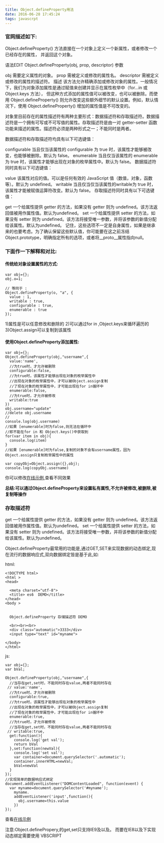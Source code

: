 ```yaml
---
title: Object.defineProperty用法
date: 2016-06-28 17:45:24
tags: javascrpt
---
```


### 官网描述如下:
Object.defineProperty() 方法直接在一个对象上定义一个新属性，或者修改一个已经存在的属性， 并返回这个对象。

语法EDIT
Object.defineProperty(obj, prop, descriptor)
参数

obj
需要定义属性的对象。
prop
需被定义或修改的属性名。
descriptor
需被定义或修改的属性的描述符。
描述
该方法允许精确添加或修改对象的属性。一般情况下，我们为对象添加属性是通过赋值来创建并显示在属性枚举中（for...in 或 Object.keys 方法）， 但这种方式添加的属性值可以被改变，也可以被删除。而使用 Object.defineProperty() 则允许改变这些额外细节的默认设置。例如，默认情况下，使用  Object.defineProperty() 增加的属性值是不可改变的。

对象里目前存在的属性描述符有两种主要形式：数据描述符和存取描述符。数据描述符是一个拥有可写或不可写值的属性。存取描述符是由一对 getter-setter 函数功能来描述的属性。描述符必须是两种形式之一；不能同时是两者。

数据描述符和存取描述符均具有以下可选键值：

configurable
当且仅当该属性的 configurable 为 true 时，该属性才能够被改变，也能够被删除。默认为 false。
enumerable
当且仅当该属性的 enumerable 为 true 时，该属性才能够出现在对象的枚举属性中。默认为 false。
数据描述符同时具有以下可选键值：

value
该属性对应的值。可以是任何有效的 JavaScript 值（数值，对象，函数等）。默认为 undefined。
writable
当且仅当仅当该属性的writable为 true 时，该属性才能被赋值运算符改变。默认为 false。
存取描述符同时具有以下可选键值：

get
一个给属性提供 getter 的方法，如果没有 getter 则为 undefined。该方法返回值被用作属性值。默认为undefined。
set
一个给属性提供 setter 的方法，如果没有 setter 则为 undefined。该方法将接受唯一参数，并将该参数的新值分配给该属性。默认为undefined。
记住，这些选项不一定是自身属性，如果是继承来的也要考虑。为了确认保留这些默认值，你可能要在这之前冻结Object.prototype，明确指定所有的选项，或者将__proto__属性指向null。



### 下面作一下解释和对比:

#### 传统给对象设置属性的方式:

    var obj={};
    obj.o=1;

    // 等同于 :
    Object.defineProperty(o, "a", {
      value : 1,
      writable : true,
      configurable : true,
      enumerable : true
    });


1)属性是可以任意修改和删除的
2)可以通过for in ,Object.keys来循环遍历的
3)Object.assign可以复制到该属性


#### 使用Object.defineProperty添加属性:

    var obj={};
    Object.defineProperty(obj,"username",{
      value:'name',
      //为true时，才允许被删除
      configurable:false,
      //为true时，该属性才能够出现在对象的枚举属性中
      //出现在对象的枚举属性中，才可以被Object.assign复制
      //了现在对象的枚举属性中，才可能出现在for in循环中
      enumerable:false,
      //为true时，才允许被修改
      writable:true
    })
    obj.username="update"
    //delete obj.username
    //
    console.log(obj.username)
    //如果 [enumerable]时为false,则无法在循环中
    //即不能在for in 和 Object.keys()中获取到
    for(var item in obj){
      console.log(item)
    }
    //如果 [enumerable]时为false,复制的对象不会有username属性，因为 Object.assign只复制枚举属性中的属性
    
    var copyObj=Object.assign({},obj);
    console.log(copyObj.username)


你可以修改<a class="jsbin-embed" href="http://jsbin.com/yaduxa/embed?html,js,console,output">在线示例</a>,查看不同效果

 
 
**总结:可以通过Object.defineProperty来设置私有属性,不允许被修改,被删除,被复制等操作**

### 存取描述符

get
一个给属性提供 getter 的方法，如果没有 getter 则为 undefined。该方法返回值被用作属性值。默认为undefined。
set
一个给属性提供 setter 的方法，如果没有 setter 则为 undefined。该方法将接受唯一参数，并将该参数的新值分配给该属性。默认为undefined。

Object.defineProperty最常用的功能是,通过GET,SET来实现数据的动态绑定,现在流行的数据响应式,双向数据绑定皆是基于此,如:

html:

    <!DOCTYPE html>
    <html >
    <head>

      <meta charset="utf-8">
      <title> es6  DEMO</title>
    </head>
    <body >


      Object.defineProperty 存储描述符 DEMO

      <br><br><br>
      <div class="automatic">3333</div>
      <input type="text" id="myname">

    </body>
    </html>


js:

    var obj={};
    var bVal;

    Object.defineProperty(obj,"username",{
      //当存在get,set时，不能同时存在value,两者不能同时存在
     // value:'name',
      //为true时，才允许被删除
      configurable:true,
      //为true时，该属性才能够出现在对象的枚举属性中
      //出现在对象的枚举属性中，才可以被Object.assign复制
      //了现在对象的枚举属性中，才可能出现在for in循环中
      enumerable:true,
      //为true时，才允许被修改
      //当存在get,set时，不能同时存在value,两者不能同时存在
     // writable:true,
      get:function(){
        console.log('get val');
        return bVal
      },set:function(newVal){
        console.log('set val');
        var container=document.querySelector('.automatic');
        container.innerHTML=newVal;
        bVal=newVal
      }
    });
    //实现简单的数据响应式绑定
    document.addEventListener("DOMContentLoaded", function(event) {
      var myname=document.querySelector('#myname');
        myname.
        addEventListener('input',function(){
          obj.username=this.value
        })
    });



查看<a class="jsbin-embed" href="http://jsbin.com/yimezug/embed">在线示例</a>

注意:Object.definePropery,的get,set只支持IE9及以及。
而要在IE8以及下实现动态绑定需要使用 VBSCRIPT


